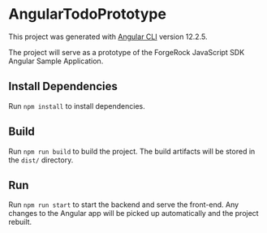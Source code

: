# AngularTodoPrototype

This project was generated with [Angular CLI](https://github.com/angular/angular-cli) version 12.2.5.

The project will serve as a prototype of the ForgeRock JavaScript SDK Angular Sample Application.

## Install Dependencies

Run `npm install` to install dependencies.

## Build

Run `npm run build` to build the project. The build artifacts will be stored in the `dist/` directory.

## Run

Run `npm run start` to start the backend and serve the front-end. Any changes to the Angular app will be picked up automatically and the project rebuilt.